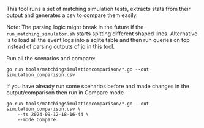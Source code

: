
This tool runs a set of matching simulation tests, extracts stats from their output and generates a csv to compare them easily.

Note: The parsing logic might break in the future if the `run_matching_simulator.sh` starts spitting different shaped lines. Alternative is to load all the event logs into a sqlite table and then run queries on top instead of parsing outputs of jq in this tool.


Run all the scenarios and compare:
```
go run tools/matchingsimulationcomparison/*.go --out simulation_comparison.csv
```

If you have already run some scenarios before and made changes in the output/comparison then run in Compare mode
```
go run tools/matchingsimulationcomparison/*.go --out simulation_comparison.csv \
    --ts 2024-09-12-18-16-44 \
    --mode Compare
```
